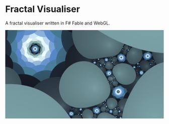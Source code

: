# Fractal Visualiser
A fractal visualiser written in F# Fable and WebGL.

![](https://raw.githubusercontent.com/Bahnschrift/fractal-visualiser/main/out/Mandelbrot%20x%3D-0.6848926502519158%2Cy%3D0.32713887838164324%2Czoom%3D0.0008384581670790075%2Coffset%3D35%203840x2160.png)
